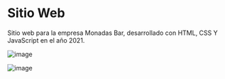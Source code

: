 # Sitio Web

Sitio web para la empresa Monadas Bar, desarrollado con HTML, CSS Y JavaScript en el año 2021.

![image](https://github.com/user-attachments/assets/af0c0176-af3d-48c8-85e3-f6ef2505de3c)

![image](https://github.com/user-attachments/assets/1695312a-1dfb-46fa-8a04-3f50b1e11a6d)

